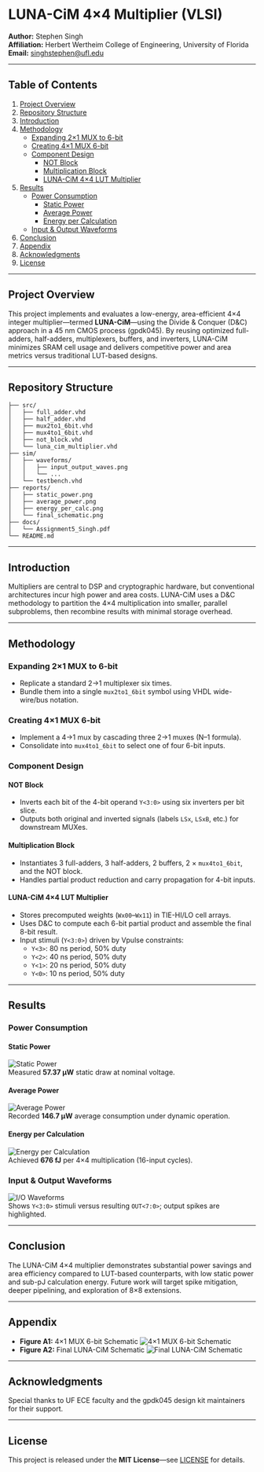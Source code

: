 # LUNA-CiM 4×4 Multiplier (VLSI)

**Author:** Stephen Singh  
**Affiliation:** Herbert Wertheim College of Engineering, University of Florida  
**Email:** singhstephen@ufl.edu

---

## Table of Contents
1. [Project Overview](#project-overview)  
2. [Repository Structure](#repository-structure)  
3. [Introduction](#introduction)  
4. [Methodology](#methodology)  
   - [Expanding 2×1 MUX to 6-bit](#expanding-2×1-mux-to-6-bit)  
   - [Creating 4×1 MUX 6-bit](#creating-4×1-mux-6-bit)  
   - [Component Design](#component-design)  
     - [NOT Block](#not-block)  
     - [Multiplication Block](#multiplication-block)  
     - [LUNA-CiM 4×4 LUT Multiplier](#luna-cim-4×4-lut-multiplier)  
5. [Results](#results)  
   - [Power Consumption](#power-consumption)  
     - [Static Power](#static-power)  
     - [Average Power](#average-power)  
     - [Energy per Calculation](#energy-per-calculation)  
   - [Input & Output Waveforms](#input--output-waveforms)  
6. [Conclusion](#conclusion)  
7. [Appendix](#appendix)  
8. [Acknowledgments](#acknowledgments)  
9. [License](#license)

---

## Project Overview
This project implements and evaluates a low-energy, area-efficient 4×4 integer multiplier—termed **LUNA-CiM**—using the Divide & Conquer (D&C) approach in a 45 nm CMOS process (gpdk045). By reusing optimized full-adders, half-adders, multiplexers, buffers, and inverters, LUNA-CiM minimizes SRAM cell usage and delivers competitive power and area metrics versus traditional LUT-based designs.

---

## Repository Structure
```
├── src/
│   ├── full_adder.vhd
│   ├── half_adder.vhd
│   ├── mux2to1_6bit.vhd
│   ├── mux4to1_6bit.vhd
│   ├── not_block.vhd
│   └── luna_cim_multiplier.vhd
├── sim/
│   ├── waveforms/
│   │   ├── input_output_waves.png
│   │   └── ...
│   └── testbench.vhd
├── reports/
│   ├── static_power.png
│   ├── average_power.png
│   ├── energy_per_calc.png
│   └── final_schematic.png
├── docs/
│   └── Assignment5_Singh.pdf
└── README.md
```

---

## Introduction
Multipliers are central to DSP and cryptographic hardware, but conventional architectures incur high power and area costs. LUNA-CiM uses a D&C methodology to partition the 4×4 multiplication into smaller, parallel subproblems, then recombine results with minimal storage overhead.

---

## Methodology

### Expanding 2×1 MUX to 6-bit
- Replicate a standard 2→1 multiplexer six times.
- Bundle them into a single `mux2to1_6bit` symbol using VHDL wide-wire/bus notation.

### Creating 4×1 MUX 6-bit
- Implement a 4→1 mux by cascading three 2→1 muxes (N–1 formula).
- Consolidate into `mux4to1_6bit` to select one of four 6-bit inputs.

### Component Design

#### NOT Block
- Inverts each bit of the 4-bit operand `Y<3:0>` using six inverters per bit slice.
- Outputs both original and inverted signals (labels `LSx`, `LSxB`, etc.) for downstream MUXes.

#### Multiplication Block
- Instantiates 3 full-adders, 3 half-adders, 2 buffers, 2 × `mux4to1_6bit`, and the NOT block.
- Handles partial product reduction and carry propagation for 4-bit inputs.

#### LUNA-CiM 4×4 LUT Multiplier
- Stores precomputed weights (`Wx00`–`Wx11`) in TIE-HI/LO cell arrays.
- Uses D&C to compute each 6-bit partial product and assemble the final 8-bit result.
- Input stimuli (`Y<3:0>`) driven by Vpulse constraints:
  - `Y<3>`: 80 ns period, 50% duty
  - `Y<2>`: 40 ns period, 50% duty
  - `Y<1>`: 20 ns period, 50% duty
  - `Y<0>`: 10 ns period, 50% duty

---

## Results

### Power Consumption

#### Static Power
![Static Power](Images/staticpower.png)  
Measured **57.37 µW** static draw at nominal voltage.

#### Average Power
![Average Power](Images/AvEnery.png)  
Recorded **146.7 µW** average consumption under dynamic operation.

#### Energy per Calculation
![Energy per Calculation](Images/Energy.png)  
Achieved **676 fJ** per 4×4 multiplication (16-input cycles).

### Input & Output Waveforms
![I/O Waveforms](Images/INOUTRES.png)  
Shows `Y<3:0>` stimuli versus resulting `OUT<7:0>`; output spikes are highlighted.

---

## Conclusion
The LUNA-CiM 4×4 multiplier demonstrates substantial power savings and area efficiency compared to LUT-based counterparts, with low static power and sub-pJ calculation energy. Future work will target spike mitigation, deeper pipelining, and exploration of 8×8 extensions.

---

## Appendix
- **Figure A1:** 4×1 MUX 6-bit Schematic 
![4×1 MUX 6-bit Schematic](Images/LAb4P2Schem.png) 
- **Figure A2:** Final LUNA-CiM Schematic 
![Final LUNA-CiM Schematic](Images/FinalSchem.png) 


---

## Acknowledgments
Special thanks to UF ECE faculty and the gpdk045 design kit maintainers for their support.

---

## License
This project is released under the **MIT License**—see [LICENSE](LICENSE) for details.

